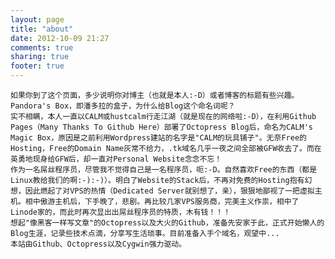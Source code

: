 ```yaml
---
layout: page
title: "about"
date: 2012-10-09 21:27
comments: true
sharing: true
footer: true
---
```

	如果你到了这个页面，多少说明你对博主（也就是本人:-D）或者博客的标题有些兴趣。Pandora's Box，即潘多拉的盒子，为什么给Blog这个命名词呢？
	实不相瞒，本人一直以CALM或hustcalm行走江湖（就是现在的网络啦:-D），在利用Github Pages（Many Thanks To Github Here）部署了Octopress Blog后，命名为CALM's Magic Box，原因是之前利用Wordpress建站的名字是"CALM的玩具铺子"。无奈Free的Hosting，Free的Domain Name灰常不给力，.tk域名几乎一夜之间全部被GFW收去了。而在英勇地现身给GFW后，却一直对Personal Website念念不忘！
	作为一名屌丝程序员，尽管我不觉得自己是一名程序员，呃:-D。自然喜欢Free的东西（都是Linux教给我们的啊:-):-)）。明白了Website的Stack后，不再对免费的Hosting抱有幻想，因此燃起了对VPS的热情（Dedicated Server就别想了，亲），狠狠地鄙视了一把虚拟主机。相中傲游主机后，下手晚了，悲剧。再比较几家VPS服务商，完美主义作祟，相中了Linode家的，而此时再次显出出屌丝程序员的特质，木有钱！！！
	想起"像黑客一样写文章"的Octopress以及大火的Github，准备先安家于此，正式开始懒人的Blog生涯，记录些技术点滴，分享写生活琐事。目前准备入手个域名，观望中...
	本站由Github、Octopress以及Cygwin强力驱动。

